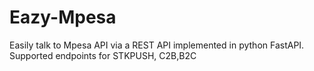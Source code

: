 # Eazy-Mpesa
Easily talk to Mpesa API via a REST API implemented in python FastAPI. Supported endpoints for STKPUSH, C2B,B2C
